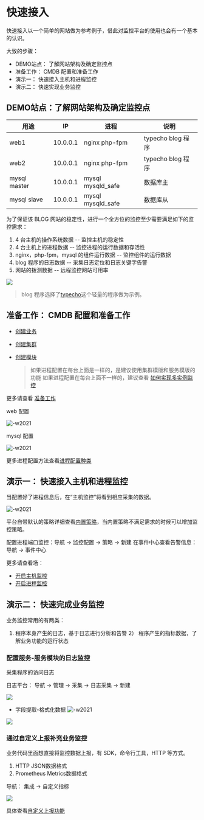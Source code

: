 # 快速接入

快速接入以一个简单的网站做为参考例子，借此对监控平台的使用也会有一个基本的认识。

大致的步骤：

* DEMO站点： 了解网站架构及确定监控点
* 准备工作： CMDB 配置和准备工作
* 演示一： 快速接入主机和进程监控
* 演示二： 快速实现业务监控

## DEMO站点：了解网站架构及确定监控点


| 用途         | IP          | 进程              | 说明              |
| ------------ | ----------- | ----------------- | ----------------- |
| web1         | 10.0.0.1 | nginx php-fpm     | typecho blog 程序 |
| web2         | 10.0.0.1 | nginx php-fpm     | typecho blog 程序 |
| mysql master | 10.0.0.1  | mysql mysqld_safe | 数据库主          |
| mysql slave  | 10.0.0.1 | mysql mysqld_safe | 数据库从          |

为了保证该 BLOG 网站的稳定性，进行一个全方位的监控至少需要满足如下的监控需求：

1. 4 台主机的操作系统数据 -- 监控主机的稳定性
2. 4 台主机上的进程数据 -- 监控进程的运行数据和存活性
3. nginx，php-fpm，mysql 的组件运行数据 -- 监控组件的运行数据
4. blog 程序的日志数据  -- 采集日志定位和日志关键字告警
5. 网站的拨测数据 -- 远程监控网站可用率

![](media/16612231184058.jpg)


> blog 程序选择了[typecho](http://typecho.org/)这个轻量的程序做为示例。

## 准备工作： CMDB 配置和准备工作

* [创建业务](../../../../CMDB/3.10/UserGuide/Feature/BusinessManagement.md)
* [创建集群](../../../../CMDB/3.10/UserGuide/Feature/SetTemp.md)
* [创建模块](../../../../CMDB/3.10/UserGuide/Feature/Model.md)

    > 如果进程配置在每台上面是一样的，是建议使用集群模版和服务模版的功能
    > 如果进程配置在每台上面不一样的，建议查看 [如何实现多实例监控](../ProductFeatures/integrations-metrics/multi_instance_monitor.md)

更多请查看 [准备工作](./prepare.md)

web 配置

![-w2021](media/15809126500018.jpg)

mysql 配置

![-w2021](media/15809126100566.jpg)

更多进程配置方法查看[进程配置种类](../scene-process/process_cases.md)

## 演示一： 快速接入主机和进程监控

当配置好了进程信息后，在“主机监控”将看到相应采集的数据。

![-w2021](media/15809625239667.jpg)

平台自带默认的策略详细查看[内置策略](../ProductFeatures/scene-host/builtin_host_rules.md)，当内置策略不满足需求的时候可以增加监控策略。

配置进程端口监控：导航  →  监控配置  →  策略  →  新建
在事件中心查看告警信息：导航  →  事件中心

更多请查看场：

* [开启主机监控](../ProductFeatures/scene-host/host_monitor.md)
* [开启进程监控](../ProductFeatures/scene-process/process_monitor_overview.md)

## 演示二： 快速完成业务监控

业务监控常用的有两类：

1) 程序本身产生的日志，基于日志进行分析和告警
2） 程序产生的指标数据，了解业务功能的运行状态


### 配置服务-服务模块的日志监控

采集程序的访问日志

日志平台： 导航  →  管理  →  采集  →  日志采集  →  新建

![](media/16612234455062.jpg)

- 字段提取-格式化数据
![-w2021](media/15809846202210.jpg)


![](media/16612235798197.jpg)


###  通过自定义上报补充业务监控

业务代码里面想直接将监控数据上报，有 SDK，命令行工具，HTTP 等方式。

1. HTTP JSON数据格式
2. Prometheus Metrics数据格式

导航： 集成 → 自定义指标 

![](media/16612236871158.jpg)


具体查看[自定义上报功能](../ProductFeatures/integrations-metrics/custom_metrics_http.md)


